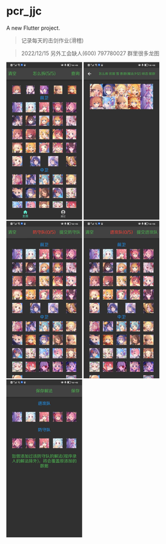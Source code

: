 # pcr_jjc

A new Flutter project.

> 记录每天的击剑作业(滑稽)

> 2022/12/15
> 另外工会缺人(600)
> 797780027
> 群里很多龙图

<div>
    <img width="200" src="images/other/photo_1.jpg"/>
    <img width="200" src="images/other/photo_2.jpg"/>
    <img width="200" src="images/other/photo_3.jpg"/>
    <img width="200" src="images/other/photo_4.jpg"/>
    <img width="200" src="images/other/photo_5.jpg"/>
</div>